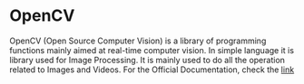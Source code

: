 # OpenCV
OpenCV (Open Source Computer Vision) is a library of programming functions mainly aimed at real-time computer vision. In simple language it is library used for Image Processing. It is mainly used to do all the operation related to Images and Videos.
For the Official Documentation, check the [link](https://docs.opencv.org/2.4/modules/core/doc/intro.html)
